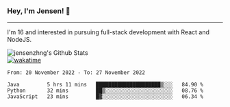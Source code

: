 ### Hey, I'm Jensen! 👋

---

I'm 16 and interested in pursuing full-stack development with React and NodeJS.

![jensenzhng's Github Stats](https://github-readme-stats.vercel.app/api?username=jensenzhng&theme=dark&show_icons=true&count_private=true)
<br />
[![wakatime](https://wakatime.com/badge/user/cbfc263d-3611-4e36-8278-8fad45fe3f62.svg)](https://wakatime.com/@cbfc263d-3611-4e36-8278-8fad45fe3f62)

<!--START_SECTION:waka-->

```text
From: 20 November 2022 - To: 27 November 2022

Java         5 hrs 11 mins   █████████████████████▒░░░   84.90 %
Python       32 mins         ██▒░░░░░░░░░░░░░░░░░░░░░░   08.76 %
JavaScript   23 mins         █▓░░░░░░░░░░░░░░░░░░░░░░░   06.34 %
```

<!--END_SECTION:waka-->

